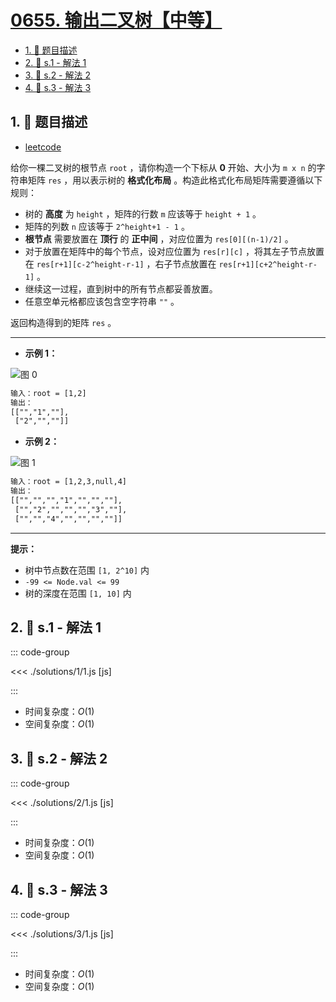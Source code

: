 # [0655. 输出二叉树【中等】](https://github.com/tnotesjs/TNotes.leetcode/tree/main/notes/0655.%20%E8%BE%93%E5%87%BA%E4%BA%8C%E5%8F%89%E6%A0%91%E3%80%90%E4%B8%AD%E7%AD%89%E3%80%91)

<!-- region:toc -->

- [1. 📝 题目描述](#1--题目描述)
- [2. 🎯 s.1 - 解法 1](#2--s1---解法-1)
- [3. 🎯 s.2 - 解法 2](#3--s2---解法-2)
- [4. 🎯 s.3 - 解法 3](#4--s3---解法-3)

<!-- endregion:toc -->

## 1. 📝 题目描述

- [leetcode](https://leetcode.cn/problems/print-binary-tree/)

给你一棵二叉树的根节点 `root` ，请你构造一个下标从 **0** 开始、大小为 `m x n` 的字符串矩阵 `res` ，用以表示树的 **格式化布局** 。构造此格式化布局矩阵需要遵循以下规则：

- 树的 **高度** 为 `height` ，矩阵的行数 `m` 应该等于 `height + 1` 。
- 矩阵的列数 `n` 应该等于 `2^height+1 - 1` 。
- **根节点** 需要放置在 **顶行** 的 **正中间** ，对应位置为 `res[0][(n-1)/2]` 。
- 对于放置在矩阵中的每个节点，设对应位置为 `res[r][c]` ，将其左子节点放置在 `res[r+1][c-2^height-r-1]` ，右子节点放置在 `res[r+1][c+2^height-r-1]` 。
- 继续这一过程，直到树中的所有节点都妥善放置。
- 任意空单元格都应该包含空字符串 `""` 。

返回构造得到的矩阵 `res` 。

---

- **示例 1：**

![图 0](https://cdn.jsdelivr.net/gh/tnotesjs/imgs@main/2025-09-15-12-22-01.png)

```txt
输入：root = [1,2]
输出：
[["","1",""],
 ["2","",""]]
```

- **示例 2：**

![图 1](https://cdn.jsdelivr.net/gh/tnotesjs/imgs@main/2025-09-15-12-22-05.png)

```txt
输入：root = [1,2,3,null,4]
输出：
[["","","","1","","",""],
 ["","2","","","","3",""],
 ["","","4","","","",""]]
```

---

**提示：**

- 树中节点数在范围 `[1, 2^10]` 内
- `-99 <= Node.val <= 99`
- 树的深度在范围 `[1, 10]` 内

## 2. 🎯 s.1 - 解法 1

::: code-group

<<< ./solutions/1/1.js [js]

:::

- 时间复杂度：$O(1)$
- 空间复杂度：$O(1)$

## 3. 🎯 s.2 - 解法 2

::: code-group

<<< ./solutions/2/1.js [js]

:::

- 时间复杂度：$O(1)$
- 空间复杂度：$O(1)$

## 4. 🎯 s.3 - 解法 3

::: code-group

<<< ./solutions/3/1.js [js]

:::

- 时间复杂度：$O(1)$
- 空间复杂度：$O(1)$
